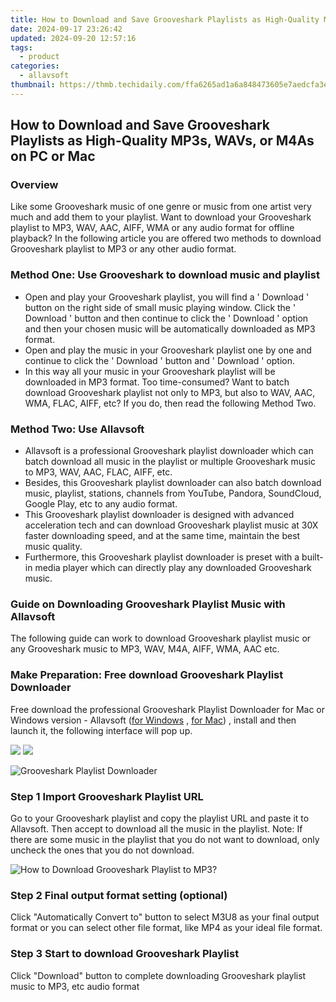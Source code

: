 ```yaml
---
title: How to Download and Save Grooveshark Playlists as High-Quality MP3s, WAVs, or M4As on PC or Mac
date: 2024-09-17 23:26:42
updated: 2024-09-20 12:57:16
tags:
  - product
categories:
  - allavsoft
thumbnail: https://thmb.techidaily.com/ffa6265ad1a6a848473605e7aedcfa3ec46ffbe39326ff49e8d4fafd11fa0e00.jpg
---
```


## How to Download and Save Grooveshark Playlists as High-Quality MP3s, WAVs, or M4As on PC or Mac

### Overview

Like some Grooveshark music of one genre or music from one artist very much and add them to your playlist. Want to download your Grooveshark playlist to MP3, WAV, AAC, AIFF, WMA or any audio format for offline playback? In the following article you are offered two methods to download Grooveshark playlist to MP3 or any other audio format.

### Method One: Use Grooveshark to download music and playlist

* Open and play your Grooveshark playlist, you will find a ' Download ' button on the right side of small music playing window. Click the ' Download ' button and then continue to click the ' Download ' option and then your chosen music will be automatically downloaded as MP3 format.
* Open and play the music in your Grooveshark playlist one by one and continue to click the ' Download ' button and ' Download ' option.
* In this way all your music in your Grooveshark playlist will be downloaded in MP3 format. Too time-consumed? Want to batch download Grooveshark playlist not only to MP3, but also to WAV, AAC, WMA, FLAC, AIFF, etc? If you do, then read the following Method Two.

### Method Two: Use Allavsoft

* Allavsoft is a professional Grooveshark playlist downloader which can batch download all music in the playlist or multiple Grooveshark music to MP3, WAV, AAC, FLAC, AIFF, etc.
* Besides, this Grooveshark playlist downloader can also batch download music, playlist, stations, channels from YouTube, Pandora, SoundCloud, Google Play, etc to any audio format.
* This Grooveshark playlist downloader is designed with advanced acceleration tech and can download Grooveshark playlist music at 30X faster downloading speed, and at the same time, maintain the best music quality.
* Furthermore, this Grooveshark playlist downloader is preset with a built-in media player which can directly play any downloaded Grooveshark music.

### Guide on Downloading Grooveshark Playlist Music with Allavsoft

The following guide can work to download Grooveshark playlist music or any Grooveshark music to MP3, WAV, M4A, AIFF, WMA, AAC etc.

### Make Preparation: Free download Grooveshark Playlist Downloader

Free download the professional Grooveshark Playlist Downloader for Mac or Windows version - Allavsoft ([for Windows](https://tools.techidaily.com/allavsoft/products/) , [for Mac](https://tools.techidaily.com/allavsoft/products/)) , install and then launch it, the following interface will pop up.

[![](https://www.allavsoft.com/how-to/../images/how-to/free-download-win.jpg)](https://tools.techidaily.com/allavsoft/products/) [![](https://www.allavsoft.com/how-to/../images/how-to/free-download-mac.jpg)](https://tools.techidaily.com/allavsoft/products/)

![Grooveshark Playlist Downloader](https://www.allavsoft.com/how-to/../images/allavsoft/screen-shot-600.jpg)

### Step 1 Import Grooveshark Playlist URL

Go to your Grooveshark playlist and copy the playlist URL and paste it to Allavsoft. Then accept to download all the music in the playlist. Note: If there are some music in the playlist that you do not want to download, only uncheck the ones that you do not download.

![How to Download Grooveshark Playlist to MP3?](https://www.allavsoft.com/how-to/../images/how-to/download-rtmp-video/download-rtmp-video.jpg)

### Step 2 Final output format setting (optional)

Click "Automatically Convert to" button to select M3U8 as your final output format or you can select other file format, like MP4 as your ideal file format.

### Step 3 Start to download Grooveshark Playlist

Click "Download" button to complete downloading Grooveshark playlist music to MP3, etc audio format

<ins class="adsbygoogle"
     style="display:block"
     data-ad-format="autorelaxed"
     data-ad-client="ca-pub-7571918770474297"
     data-ad-slot="1223367746"></ins>



<ins class="adsbygoogle"
     style="display:block"
     data-ad-client="ca-pub-7571918770474297"
     data-ad-slot="8358498916"
     data-ad-format="auto"
     data-full-width-responsive="true"></ins>
